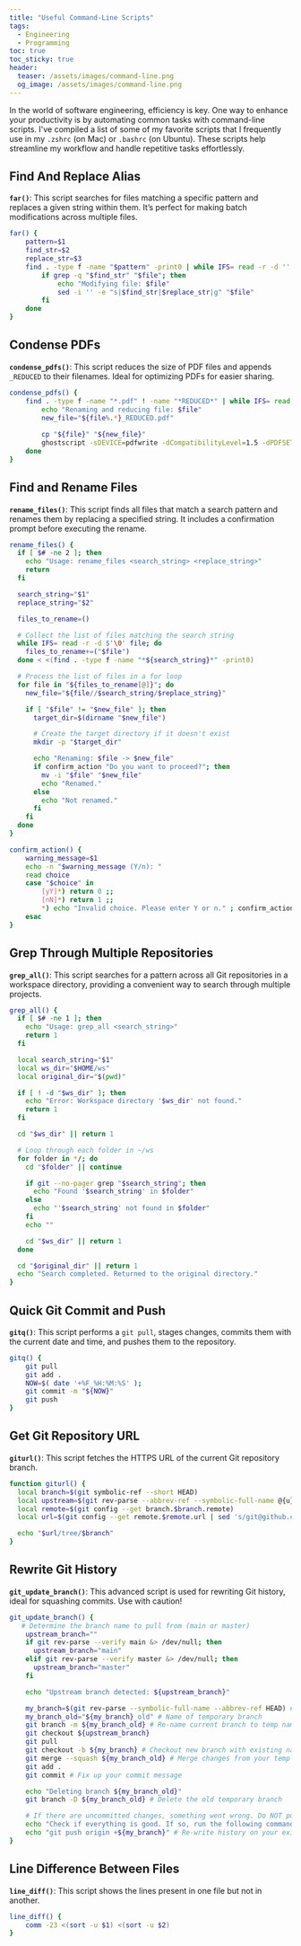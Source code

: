 ```yaml
---
title: "Useful Command-Line Scripts"
tags:
  - Engineering
  - Programming
toc: true
toc_sticky: true
header:
  teaser: /assets/images/command-line.png
  og_image: /assets/images/command-line.png
---
```


In the world of software engineering, efficiency is key. One way to enhance your productivity is by automating common tasks with command-line scripts. I've compiled a list of some of my favorite scripts that I frequently use in my `.zshrc` (on Mac) or `.bashrc` (on Ubuntu). These scripts help streamline my workflow and handle repetitive tasks effortlessly.

## Find And Replace Alias

**`far()`**: This script searches for files matching a specific pattern and replaces a given string within them. It’s perfect for making batch modifications across multiple files.

```bash
far() {
    pattern=$1
    find_str=$2
    replace_str=$3
    find . -type f -name "$pattern" -print0 | while IFS= read -r -d '' file; do
        if grep -q "$find_str" "$file"; then
            echo "Modifying file: $file"
            sed -i '' -e "s|$find_str|$replace_str|g" "$file"
        fi
    done
}
```

## Condense PDFs

**`condense_pdfs()`**: This script reduces the size of PDF files and appends `_REDUCED` to their filenames. Ideal for optimizing PDFs for easier sharing.

```bash
condense_pdfs() {
    find . -type f -name "*.pdf" ! -name "*REDUCED*" | while IFS= read -r file; do
        echo "Renaming and reducing file: $file"
        new_file="${file%.*}_REDUCED.pdf"
        
        cp "${file}" "${new_file}"
        ghostscript -sDEVICE=pdfwrite -dCompatibilityLevel=1.5 -dPDFSETTINGS=/ebook -dNOPAUSE -dQUIET -dBATCH -sOutputFile="${new_file}" "${file}"
    done
}
```

## Find and Rename Files

**`rename_files()`**: This script finds all files that match a search pattern and renames them by replacing a specified string. It includes a confirmation prompt before executing the rename.

```bash
rename_files() {
  if [ $# -ne 2 ]; then
    echo "Usage: rename_files <search_string> <replace_string>"
    return
  fi

  search_string="$1"
  replace_string="$2"

  files_to_rename=()

  # Collect the list of files matching the search string
  while IFS= read -r -d $'\0' file; do
    files_to_rename+=("$file")
  done < <(find . -type f -name "*${search_string}*" -print0)

  # Process the list of files in a for loop
  for file in "${files_to_rename[@]}"; do
    new_file="${file//$search_string/$replace_string}"

    if [ "$file" != "$new_file" ]; then
      target_dir=$(dirname "$new_file")

      # Create the target directory if it doesn't exist
      mkdir -p "$target_dir"

      echo "Renaming: $file -> $new_file"
      if confirm_action "Do you want to proceed?"; then
        mv -i "$file" "$new_file"
        echo "Renamed."
      else
        echo "Not renamed."
      fi
    fi
  done
}

confirm_action() {
    warning_message=$1
    echo -n "$warning_message (Y/n): "
    read choice
    case "$choice" in
        [yY]*) return 0 ;;
        [nN]*) return 1 ;;
        *) echo "Invalid choice. Please enter Y or n." ; confirm_action "$warning_message" ;;
    esac
}
```

## Grep Through Multiple Repositories

**`grep_all()`**: This script searches for a pattern across all Git repositories in a workspace directory, providing a convenient way to search through multiple projects.

```bash
grep_all() {
  if [ $# -ne 1 ]; then
    echo "Usage: grep_all <search_string>"
    return 1
  fi

  local search_string="$1"
  local ws_dir="$HOME/ws"
  local original_dir="$(pwd)"

  if [ ! -d "$ws_dir" ]; then
    echo "Error: Workspace directory '$ws_dir' not found."
    return 1
  fi

  cd "$ws_dir" || return 1

  # Loop through each folder in ~/ws
  for folder in */; do
    cd "$folder" || continue

    if git --no-pager grep "$search_string"; then
      echo "Found '$search_string' in $folder"
    else
      echo "'$search_string' not found in $folder"
    fi
    echo ""

    cd "$ws_dir" || return 1
  done

  cd "$original_dir" || return 1
  echo "Search completed. Returned to the original directory."
}
```

## Quick Git Commit and Push

**`gitq()`**: This script performs a `git pull`, stages changes, commits them with the current date and time, and pushes them to the repository.

```bash
gitq() {
	git pull
	git add .
	NOW=$( date '+%F_%H:%M:%S' );
	git commit -m "${NOW}"
	git push
}
```

## Get Git Repository URL

**`giturl()`**: This script fetches the HTTPS URL of the current Git repository branch.

```bash
function giturl() {
  local branch=$(git symbolic-ref --short HEAD)
  local upstream=$(git rev-parse --abbrev-ref --symbolic-full-name @{u})
  local remote=$(git config --get branch.$branch.remote)
  local url=$(git config --get remote.$remote.url | sed 's/git@github.com:/https:\/\/github.com\//' | sed 's/\.git//g')

  echo "$url/tree/$branch"
}
```

## Rewrite Git History

**`git_update_branch()`**: This advanced script is used for rewriting Git history, ideal for squashing commits. Use with caution!

```bash
git_update_branch() {
   # Determine the branch name to pull from (main or master)
    upstream_branch=""
    if git rev-parse --verify main &> /dev/null; then
      upstream_branch="main"
    elif git rev-parse --verify master &> /dev/null; then
      upstream_branch="master"
    fi

    echo "Upstream branch detected: ${upstream_branch}"

    my_branch=$(git rev-parse --symbolic-full-name --abbrev-ref HEAD) # Name of current branch you're on
    my_branch_old="${my_branch}_old" # Name of temporary branch
    git branch -m ${my_branch_old} # Re-name current branch to temp name
    git checkout ${upstream_branch}
    git pull
    git checkout -b ${my_branch} # Checkout new branch with existing name, up-to-date with master
    git merge --squash ${my_branch_old} # Merge changes from your temp branch into this updated branch
    git add .
    git commit # Fix up your commit message

    echo "Deleting branch ${my_branch_old}"
    git branch -D ${my_branch_old} # Delete the old temporary branch

    # If there are uncommitted changes, something went wrong. Do NOT push!
    echo "Check if everything is good. If so, run the following command:"
    echo "git push origin +${my_branch}" # Re-write history on your existing branch
}
```

## Line Difference Between Files

**`line_diff()`**: This script shows the lines present in one file but not in another.

```bash
line_diff() {
	comm -23 <(sort -u $1) <(sort -u $2)
}
```

